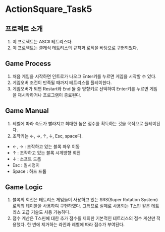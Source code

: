 # ActionSquare_Task5
## 프로젝트 소개
1. 이 프로젝트는 ASCII 테트리스다.
2. 이 프로젝트는 클래식 테트리스의 규칙과 로직을 바탕으로 구현되었다.
## Game Process
1. 처음 게임을 시작하면 인트로가 나오고 Enter키를 누르면 게임을 시작할 수 있다.
2. 게임오버 조건이 만족될 때까지 테트리스를 플레이한다.
3. 게임오버가 되면 Restart와 End 둘 중 방향키로 선택하여 Enter키를 누르면 게임을 재시작하거나 프로그램이 종료된다.
## Game Manual
1. 레벨에 따라 속도가 빨라지고 최대한 높은 점수를 획득하는 것을 목적으로 플레이된다.
2. 조작키는 ←, →, ↑, ↓, Esc, space다.
- ←, → : 조작하고 있는 블록 좌우 이동
- ↑ : 조작하고 있는 블록 시계방향 회전
- ↓ : 소프트 드롭
- Esc : 일시정지
- Space : 하드 드롭
## Game Logic
1. 블록의 회전은 테트리스 게임들이 사용하고 있는 SRS(Super Rotation System)로직의 테이블을 사용하여 구현하였다. 그러므로 실제로 사용되는 T스핀 같은 테트리스 고급 기술도 사용 가능하다.
2. 점수 계산은 T스핀에 대한 추가 점수를 제외한 기본적인 테트리스의 점수 계산만 적용했다. 한 번에 제거하는 라인과 레벨에 따라 점수가 부여된다.
